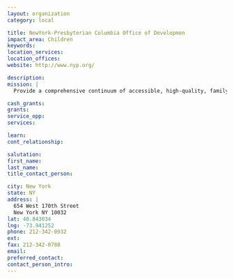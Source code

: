 ```yaml
---
layout: organization
category: local

title: NewYork-Presbyterian Columbia Office of Developmen
impact_area: Children
keywords: 
location_services: 
location_offices: 
website: http://www.nyp.org/

description: 
mission: |
  Provide a comprehensive continuum of accessible, high-quality, family-centered children's services Improve the health status of children in our community Maintain Morgan Stanley Children's Hospital and the Komansky Center as world-class academic centers for children's healthcare services, teaching and research Promote the development and coordination of regional children's programs and services through the growth of the Children's Healthcare System Promote the application of scientific advancements and technologies in the diagnosis and treatment of childhood diseases and other health-related problems 

cash_grants: 
grants: 
service_opp: 
services: 

learn: 
cont_relationship: 

salutation: 
first_name: 
last_name: 
title_contact_person: 

city: New York
state: NY
address: |
  654 West 170th Street  
  New York NY 10032
lat: 40.843034
lng: -73.941252
phone: 212-342-0932
ext: 
fax: 212-342-0788
email: 
preferred_contact: 
contact_person_intro: 
---
```

